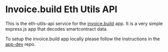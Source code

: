 # Invoice.build Eth Utils API

This is the eth-utils-api service for the [invoice.build](https://invoice.build) app. It is a very simple express.js app that decodes smartcontract data.

To setup the invoice.build app locally please follow the instructions in the [app-dev](https://github.com/Invoice-build/app-dev) repo.
